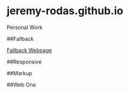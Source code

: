 # jeremy-rodas.github.io
Personal Work

##Fallback

[Fallback Webpage](http://jeremy-rodas.github.io/fallback-project/index_fallback.html)

##Responsive

##Markup

##Web One

